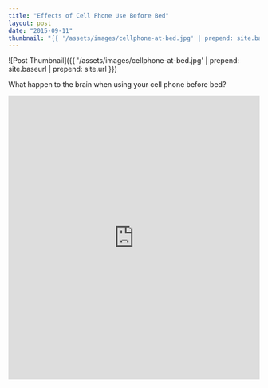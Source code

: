 ```yaml
---
title: "Effects of Cell Phone Use Before Bed"
layout: post
date: "2015-09-11"
thumbnail: "{{ '/assets/images/cellphone-at-bed.jpg' | prepend: site.baseurl | prepend: site.url }}"
---
```

![Post Thumbnail]({{ '/assets/images/cellphone-at-bed.jpg' | prepend: site.baseurl | prepend: site.url }})

What happen to the brain when using your cell phone before bed?
<!--more-->

<iframe src="https://docs.google.com/presentation/d/1ww_tCYLC4AcQXHz6-Gghm4jv8zZKEqDgtMbJNKDepKc/embed?start=false&loop=false&delayms=3000" frameborder="0" width="100%" height="569" allowfullscreen="true" mozallowfullscreen="true" webkitallowfullscreen="true"></iframe>
